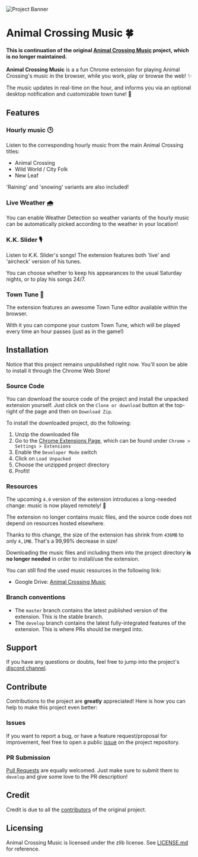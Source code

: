 ![Project Banner](docs/banner.png)

# Animal Crossing Music 🍀
#### This is continuation of the original [Animal Crossing Music](https://github.com/animal-crossing-music-extension/Animal-Crossing-Music-Extension) project, which is no longer maintained.
 
**Animal Crossing Music** is a a fun Chrome extension for playing Animal Crossing's
music in the browser, while you work, play or browse the web! ✨

The music updates in real-time on the hour, and informs you via an optional desktop notification and customizable town tune! 🌱

## Features
### Hourly music 🕒
Listen to the corresponding hourly music from the main Animal Crossing titles:
  - Animal Crossing
  - Wild World / City Folk
  - New Leaf

'Raining' and 'snowing' variants are also included!

### Live Weather 🌧
You can enable Weather Detection so weather variants of the hourly music can be automatically picked according to the weather in your location!

### K.K. Slider 🎙
Listen to K.K. Slider's songs! The extension features both 'live' and 'aircheck' version of his tunes.

You can choose whether to keep his appearances to the usual Saturday nights, or to play his songs 24/7.


### Town Tune 🎵
The extension features an awesome Town Tune editor available within the browser.

With it you can compone your custom Town Tune, which will be played every time an hour passes (just as in the game!)

## Installation
Notice that this project remains unpublished right now. You'll soon be able to install it through the Chrome Web Store!

### Source Code
You can download the source code of the project and install the unpacked extension yourself. Just click on the `Clone or download` button at the top-right of the page and then on `Download Zip`.

To install the downloaded project, do the following:
1. Unzip the downloaded file
2. Go to the [Chrome Extensions Page](chrome://extensions/), which can be found under `Chrome > Settings > Extensions` 
3. Enable the `Developer Mode` switch
4. Click on `Load Unpacked`
5. Choose the unzipped project directory
6. Profit!

### Resources
The upcoming `4.0` version of the extension introduces a long-needed change: music is now played remotely! 🎉

The extension no longer contains music files, and the source code does not depend on resources hosted elsewhere.

Thanks to this change, the size of the extension has shrink from `436MB` to only `4,1MB`. That's a 99,99% decrease in size!

Downloading the music files and including them into the project directory **is no longer needed** in order to install/use the extension. 

You can still find the used music resources in the following link:
- Google Drive: [Animal Crossing Music](https://drive.google.com/open?id=1QjG8QjPt_IKgzZRzmnoH8KTGwTsWSLsR)

### Branch conventions
- The `master` branch contains the latest published version of the extension. This is the stable branch.
- The `develop` branch contains the latest fully-integrated features of the extension. This is where PRs should be merged into. 

## Support
If you have any questions or doubts, feel free to jump into the project's [discord channel](https://discordapp.com/invite/4FMrEF8).

## Contribute
Contributions to the project are **greatly** appreciated! Here is how you can help to make this project even better:
### Issues
If you want to report a bug, or have a feature request/proposal for improvement, feel free to open a public [issue](https://github.com/PikaDude/Animal-Crossing-Music-Extension/issues) on the project repository.

### PR Submission
[Pull Requests](https://github.com/PikaDude/Animal-Crossing-Music-Extension/pulls) are equally welcomed. Just make sure to submit them to `develop` and give some love to the PR description!


## Credit
Credit is due to all the [contributors](https://github.com/animal-crossing-music-extension/Animal-Crossing-Music-Extension/graphs/contributors) of the original project.


## Licensing
Animal Crossing Music is licensed under the zlib license. See [LICENSE.md](./LICENSE.md) for reference.

